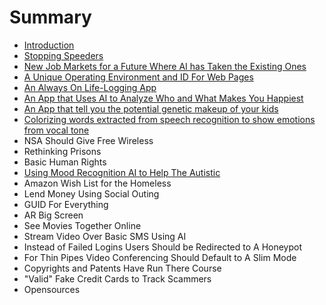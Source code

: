 # Summary

* [Introduction](README.md)
* [Stopping Speeders](chapter1.md)
* [New Job Markets for a Future Where AI has Taken the Existing Ones](new-job-markets-for-a-future-where-ai-has-taken-the-existing-ones.md)
* [A Unique Operating Environment and ID For Web Pages](a-unique-operating-environment-and-id-for-web-pages.md)
* [An Always On Life-Logging App](an-always-on-life-logging-app.md)
* [An App that Uses AI to Analyze Who and What Makes You Happiest](an-app-that-uses-ai-to-analyze-who-and-what-makes-you-happiest.md)
* [An App that tell you the potential genetic makeup of your kids](an-app-that-tell-you-the-potential-genetic-makeup-of-your-kids.md)
* [Colorizing words extracted from speech recognition to show emotions from vocal tone](colorizing-words-extracted-from-speech-recognition-to-show-emotions-from-vocal-tone.md)
* NSA Should Give Free Wireless
* Rethinking Prisons
* Basic Human Rights
* [Using Mood Recognition AI to Help The Autistic](using-moodrecognition-ai-to-help-the-autistic.md)
* Amazon Wish List for the Homeless
* Lend Money Using Social Outing
* GUID For Everything
* AR Big Screen
* See Movies Together Online
* Stream Video Over Basic SMS Using AI
* Instead of Failed Logins Users Should be Redirected to A Honeypot
* For Thin Pipes Video Conferencing Should Default to A Slim Mode
* Copyrights and Patents Have Run There Course
* "Valid" Fake Credit Cards to Track Scammers
* Opensources

